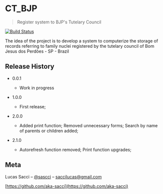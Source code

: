 # CT_BJP
> Register system to BJP's Tutelary Council

[![Build Status][travis-image]][travis-url]

The idea of ​​the project is to develop a system to computerize the storage of records referring to family nuclei registered by the tutelary council of Bom Jesus dos Perdões - SP - Brazil

## Release History


* 0.0.1
    * Work in progress

* 1.0.0
    * First release;

* 2.0.0
    * Added print function; Removed unnecessary forms; Search by name of parents or children added;

* 2.1.0
    * Autorefresh function removed; Print function upgrades;
   

## Meta

Lucas Sacci – [@sascci](https://www.instagram.com/sascci/) – saccilucas@gmail.com



[https://github.com/aka-sacci](https://github.com/aka-sacci)

[travis-image]: https://img.shields.io/travis/dbader/node-datadog-metrics/master.svg?style=flat-square
[travis-url]: https://travis-ci.org/dbader/node-datadog-metrics